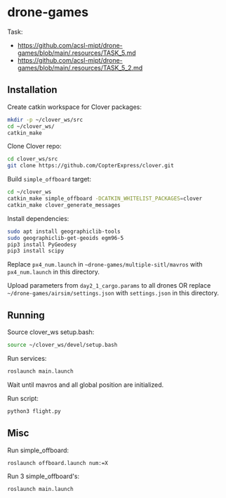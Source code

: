 # drone-games

Task:

* https://github.com/acsl-mipt/drone-games/blob/main/.resources/TASK_5.md
* https://github.com/acsl-mipt/drone-games/blob/main/.resources/TASK_5_2.md

## Installation

Create catkin workspace for Clover packages:

```bash
mkdir -p ~/clover_ws/src
cd ~/clover_ws/
catkin_make
```

Clone Clover repo:

```bash
cd clover_ws/src
git clone https://github.com/CopterExpress/clover.git
```

Build `simple_offboard` target:

```bash
cd ~/clover_ws
catkin_make simple_offboard -DCATKIN_WHITELIST_PACKAGES=clover
catkin_make clover_generate_messages
```

Install dependencies:

```bash
sudo apt install geographiclib-tools
sudo geographiclib-get-geoids egm96-5
pip3 install PyGeodesy
pip3 install scipy
```

Replace `px4_num.launch` in `~drone-games/multiple-sitl/mavros` with `px4_num.launch` in this directory.

Upload parameters from `day2_1_cargo.params` to all drones OR replace `~/drone-games/airsim/settings.json` with `settings.json` in this directory.

## Running

Source clover_ws setup.bash:

```bash
source ~/clover_ws/devel/setup.bash
```

Run services:

```bash
roslaunch main.launch
```

Wait until mavros and all global position are initialized.

Run script:

```bash
python3 flight.py
```

## Misc

Run simple_offboard:

```bash
roslaunch offboard.launch num:=X
```

Run 3 simple_offboard's:

```bash
roslaunch main.launch
```
